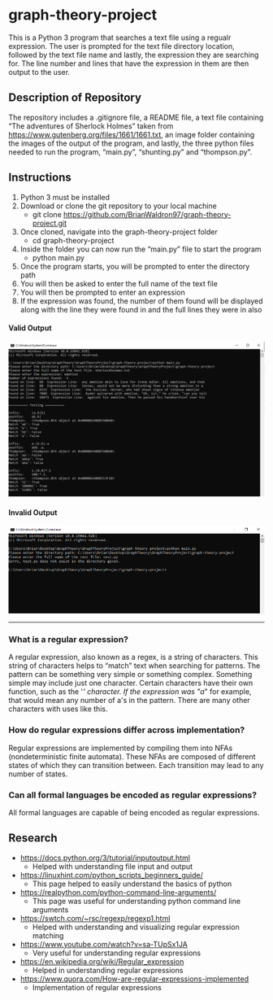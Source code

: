 # graph-theory-project
This is a Python 3 program that searches a text file using a regualr expression. The user is prompted for the text file directory location, followed by the text file name and lastly, the expression they are searching for. The line number and lines that have the expression in them are then output to the user.

## Description of Repository
The repository includes a .gitignore file, a README file, a text file containing “The adventures of Sherlock Holmes” taken from https://www.gutenberg.org/files/1661/1661.txt, an image folder containing the images of the output of the program, and lastly, the three python files needed to run the program, “main.py”, “shunting.py” and “thompson.py”.

## Instructions
1. Python 3 must be installed
2. Download or clone the git repository to your local machine
   * git clone https://github.com/BrianWaldron97/graph-theory-project.git
3. Once cloned, navigate into the graph-theory-project folder
   * cd graph-theory-project
4. Inside the folder you can now run the “main.py” file to start the program
   * python main.py
5. Once the program starts, you will be prompted to enter the directory path
6. You will then be asked to enter the full name of the text file
7. You will then be prompted to enter an expression
8. If the expression was found, the number of them found will be displayed along with the line they were found in and the full lines they were in also

#### Valid Output
![alt text](https://github.com/BrianWaldron97/graph-theory-project/blob/main/images/outputValid.PNG?raw=true)

#### Invalid Output
![alt text](https://github.com/BrianWaldron97/graph-theory-project/blob/main/images/outputInvalid.PNG?raw=true)

- - - -

### What is a regular expression?
A regular expression, also known as a regex, is a string of characters. This string of characters helps to “match” text when searching for patterns. The pattern can be something very simple or something complex. Something simple may include just one character. Certain characters have their own function, such as the '*' character. If the expression was "a*" for example, that would mean any number of a's in the pattern. There are many other characters with uses like this.

### How do regular expressions differ across implementation?
Regular expressions are implemented by compiling them into NFAs (nondeterministic finite automata). These NFAs are composed of different states of which they can transition between. Each transition may lead to any number of states.

### Can all formal languages be encoded as regular expressions?
All formal languages are capable of being encoded as regular expressions. 

## Research
* https://docs.python.org/3/tutorial/inputoutput.html
  * Helped with understanding file input and output
* https://linuxhint.com/python_scripts_beginners_guide/
  * This page helped to easily understand the basics of python
* https://realpython.com/python-command-line-arguments/
  * This page was useful for understanding python command line arguments
* https://swtch.com/~rsc/regexp/regexp1.html
  * Helped with understanding and visualizing regular expression matching
* https://www.youtube.com/watch?v=sa-TUpSx1JA
  * Very useful for understanding regular expressions
* https://en.wikipedia.org/wiki/Regular_expression 
  * Helped in understanding regular expressions
* https://www.quora.com/How-are-regular-expressions-implemented
  * Implementation of regular expressions
